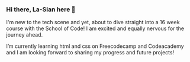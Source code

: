### Hi there, La-Sian here 👋

I'm new to the tech scene and yet, about to dive straight into a 16 week course with the School of Code! I am excited and equally nervous for the journey ahead. 

 I’m currently learning html and css on Freecodecamp and Codeacademy and I am looking forward to sharing my progress and future projects!



<!--
**La-Sian/La-Sian** is a ✨ _special_ ✨ repository because its `README.md` (this file) appears on your GitHub profile.

Here are some ideas to get you started:

- 🔭 I’m currently working on ...
- 🌱 I’m currently learning ...
- 👯 I’m looking to collaborate on ...
- 🤔 I’m looking for help with ...
- 💬 Ask me about ...
- 📫 How to reach me: ...
- 😄 Pronouns: ...
- ⚡ Fun fact: ...
-->
